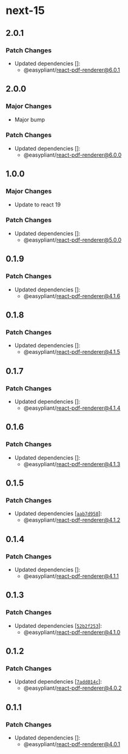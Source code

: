 # next-15

## 2.0.1

### Patch Changes

- Updated dependencies []:
  - @easypliant/react-pdf-renderer@6.0.1

## 2.0.0

### Major Changes

- Major bump

### Patch Changes

- Updated dependencies []:
  - @easypliant/react-pdf-renderer@6.0.0

## 1.0.0

### Major Changes

- Update to react 19

### Patch Changes

- Updated dependencies []:
  - @easypliant/react-pdf-renderer@5.0.0

## 0.1.9

### Patch Changes

- Updated dependencies []:
  - @easypliant/react-pdf-renderer@4.1.6

## 0.1.8

### Patch Changes

- Updated dependencies []:
  - @easypliant/react-pdf-renderer@4.1.5

## 0.1.7

### Patch Changes

- Updated dependencies []:
  - @easypliant/react-pdf-renderer@4.1.4

## 0.1.6

### Patch Changes

- Updated dependencies []:
  - @easypliant/react-pdf-renderer@4.1.3

## 0.1.5

### Patch Changes

- Updated dependencies
  [[`aab7d958`](https://github.com/diegomura/react-pdf/commit/aab7d95870d9073e4acb004aa0cce9cfa19b7f0e)]:
  - @easypliant/react-pdf-renderer@4.1.2

## 0.1.4

### Patch Changes

- Updated dependencies []:
  - @easypliant/react-pdf-renderer@4.1.1

## 0.1.3

### Patch Changes

- Updated dependencies
  [[`52b2f253`](https://github.com/diegomura/react-pdf/commit/52b2f25349bee0c09399bc2e7e5e89db5e1433fd)]:
  - @easypliant/react-pdf-renderer@4.1.0

## 0.1.2

### Patch Changes

- Updated dependencies
  [[`7add014c`](https://github.com/diegomura/react-pdf/commit/7add014c6bc9cff649dd1a56fc47214888613b6b)]:
  - @easypliant/react-pdf-renderer@4.0.2

## 0.1.1

### Patch Changes

- Updated dependencies []:
  - @easypliant/react-pdf-renderer@4.0.1
